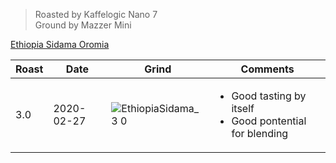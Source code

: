 > Roasted by Kaffelogic Nano 7<br>
> Ground by Mazzer Mini

[Ethiopia Sidama Oromia](https://www.greenbeanhouse.co.nz/product/EthiopiaSidamoOromiaFTO)

| Roast | Date       | Grind | Comments |
|-------|------------|-------|----------
| 3.0   | 2020-02-27 | ![EthiopiaSidama_3 0](https://user-images.githubusercontent.com/2862029/76110250-0fa88880-6043-11ea-835b-c58208ffd414.jpeg) | <ul><li>Good tasting by itself</li><li>Good pontential for blending</li></ul>
